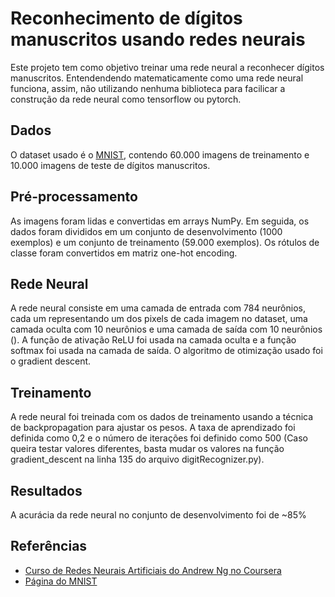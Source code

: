 
# Reconhecimento de dígitos manuscritos usando redes neurais

Este projeto tem como objetivo treinar uma rede neural a reconhecer dígitos manuscritos. Entendendendo matematicamente como uma rede neural funciona, assim, não utilizando nenhuma biblioteca para facilicar a construção da rede neural como tensorflow ou pytorch.

## Dados
O dataset usado é o [MNIST](http://yann.lecun.com/exdb/mnist/), contendo 60.000 imagens de treinamento e 10.000 imagens de teste de dígitos manuscritos. 

## Pré-processamento
As imagens foram lidas e convertidas em arrays NumPy. Em seguida, os dados foram divididos em um conjunto de desenvolvimento (1000 exemplos) e um conjunto de treinamento (59.000 exemplos). Os rótulos de classe foram convertidos em matriz one-hot encoding.

## Rede Neural
A rede neural consiste em uma camada de entrada com 784 neurônios, cada um representando um dos pixels de cada imagem no dataset, uma camada oculta com 10 neurônios e uma camada de saída com 10 neurônios (). A função de ativação ReLU foi usada na camada oculta e a função softmax foi usada na camada de saída. O algoritmo de otimização usado foi o gradient descent.

## Treinamento
A rede neural foi treinada com os dados de treinamento usando a técnica de backpropagation para ajustar os pesos. A taxa de aprendizado foi definida como 0,2 e o número de iterações foi definido como 500 (Caso queira testar valores diferentes, basta mudar os valores na função gradient_descent na linha 135 do arquivo digitRecognizer.py).

## Resultados
A acurácia da rede neural no conjunto de desenvolvimento foi de ~85%

## Referências
- [Curso de Redes Neurais Artificiais do Andrew Ng no Coursera](https://www.coursera.org/learn/neural-networks-deep-learning)
- [Página do MNIST](http://yann.lecun.com/exdb/mnist/)
